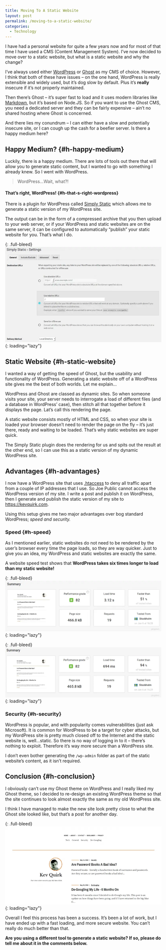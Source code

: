 ```yaml
---
title: Moving To A Static Website
layout: post
permalink: /moving-to-a-static-website/
categories:
  - Technology
---
```

I have had a personal website for quite a few years now and for most of that time I have used a CMS (Content Management System). I’ve now decided to move over to a static website, but what is a static website and why the change?

I’ve always used either [WordPress](https://wordpress.org) or [Ghost](https://ghost.org) as my CMS of choice. However, I think that both of these have issues – on the one hand, WordPress is really extensible and widely used, but it’s dog slow by default. Plus it’s **really** insecure if it’s not properly maintained.

Then there’s Ghost – it’s super fast to load and it uses modern libraries like [Markdown](https://en.wikipedia.org/wiki/Markdown), but it’s based on Node.JS. So if you want to use the Ghost CMS, you need a dedicated server and they can be fairly expensive – ain’t no shared hosting where Ghost is concerned.

And there lies my conundrum – I can either have a slow and potentially insecure site, or I can cough up the cash for a beefier server. Is there a happy medium here?

## Happy Medium? {#h-happy-medium}

Luckily, there is a happy medium. There are lots of tools out there that will allow you to generate static content, but I wanted to go with something I already knew. So I went with WordPress.

<blockquote class="wp-block-quote">
  <p>
    WordPress…Wait, what?!
  </p>
</blockquote>

#### That’s right, WordPress! {#h-that-s-right-wordpress}

There is a plugin for WordPress called [Simply Static](https://en-gb.wordpress.org/plugins/simply-static) which allows me to generate a static version of my WordPress site.

The output can be in the form of a compressed archive that you then upload to your web server, or if your WordPress and static websites are on the same server, it can be configured to automatically “publish” your static website for you. That’s what I do.

{: .full-bleed}
![Simply Static settings](/assets/images/simply-static-settings.webp){: loading="lazy"}

## Static Website {#h-static-website}

I wanted a way of getting the speed of Ghost, but the usability and functionality of WordPress. Generating a static website off of a WordPress site gives me the best of both worlds. Let me explain…

WordPress and Ghost are classed as dynamic sites. So when someone visits your site, your server needs to interrogate a load of different files (and a database in WordPress’ case), then stitch all that together before it displays the page. Lat’s call this rendering the page.

A static website consists mostly of HTML and CSS, so when your site is loaded your browser doesn’t need to render the page on the fly – it’s just there, ready and waiting to be loaded. That’s why static websites are super quick.

The Simply Static plugin does the rendering for us and spits out the result at the other end, so I can use this as a static version of my dynamic WordPress site.

## Advantages {#h-advantages}

I now have a WordPress site that uses [.htaccess](https://en.wikipedia.org/wiki/.htaccess) to deny all traffic apart from a couple of IP addresses that I use. So Joe Public cannot access the WordPress version of my site. I write a post and publish it on WordPress, then I generate and publish the static version of my site to https://kevquirk.com.

Using this setup gives me two major advantages over bog standard WordPress; _speed and security._

### Speed {#h-speed}

As I mentioned earlier, static websites do not need to be rendered by the user’s browser every time the page loads, so they are way quicker. Just to give you an idea, my WordPress and static websites are exactly the same.

A website speed test shows that **WordPress takes six times longer to load than my static website!**

{: .full-bleed}
![Stock WordPress speed test](/assets/images/wp-speed-test.webp){: loading="lazy"}

{: .full-bleed}
![Static WordPress speed test](/assets/images/static-speed-test.webp){: loading="lazy"}

### Security {#h-security}

WordPress is popular, and with popularity comes vulnerabilities (just ask Microsoft). It is common for WordPress to be a target for cyber attacks, but my WordPress site is pretty much closed off to the Internet and the static website is, well…static. So there is no way of logging in to it – there’s nothing to exploit. Therefore it’s way more secure than a WordPress site.

I don’t even bother generating the `/wp-admin` folder as part of the static website’s content, as it isn’t required.

## Conclusion {#h-conclusion}

I obviously can’t use my Ghost theme on WordPress and I really liked my Ghost theme, so I decided to re-design an existing WordPress theme so that the site continues to look almost exactly the same as my old WordPress site.

I think I have managed to make the new site look pretty close to what the Ghost site looked like, but that’s a post for another day.

{: .full-bleed}
![My Ghost site](/assets/images/my-ghost-site.webp){: loading="lazy"}

Overall I feel this process has been a success. It’s been a lot of work, but I have ended up with a fast loading, and more secure website. You can’t really do much better than that.

**Are you using a different tool to generate a static website? If so, please do tell me about it in the comments below.**
